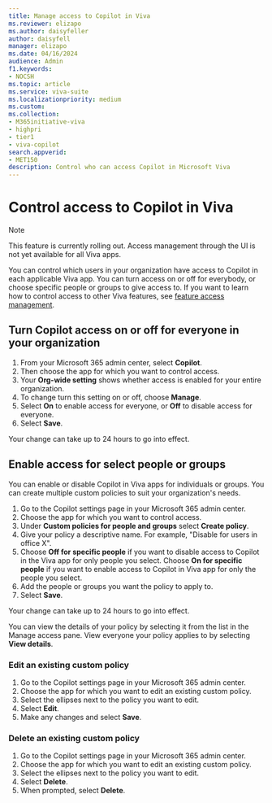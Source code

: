 ```yaml
---
title: Manage access to Copilot in Viva
ms.reviewer: elizapo
ms.author: daisyfeller
author: daisyfell
manager: elizapo
ms.date: 04/16/2024
audience: Admin
f1.keywords:
- NOCSH
ms.topic: article
ms.service: viva-suite
ms.localizationpriority: medium
ms.custom:
ms.collection:  
- M365initiative-viva
- highpri
- tier1
- viva-copilot
search.appverid:
- MET150
description: Control who can access Copilot in Microsoft Viva
---
```


# Control access to Copilot in Viva

> [!NOTE]
> This feature is currently rolling out. Access management through the UI is not yet available for all Viva apps.

You can control which users in your organization have access to Copilot in each applicable Viva app. You can turn access on or off for everybody, or choose specific people or groups to give access to. If you want to learn how to control access to other Viva features, see [feature access management](../feature-access-management.md).

## Turn Copilot access on or off for everyone in your organization

1. From your Microsoft 365 admin center, select **Copilot**.
2. Then choose the app for which you want to control access.
3. Your **Org-wide setting** shows whether access is enabled for your entire organization.
4. To change turn this setting on or off, choose **Manage**.
5. Select **On** to enable access for everyone, or **Off** to disable access for everyone.
6. Select **Save**.

Your change can take up to 24 hours to go into effect.

## Enable access for select people or groups

You can enable or disable Copilot in Viva apps for individuals or groups. You can create multiple custom policies to suit your organization's needs.

1. Go to the Copilot settings page in your Microsoft 365 admin center.
1. Choose the app for which you want to control access.
1. Under **Custom policies for people and groups** select **Create policy**.
1. Give your policy a descriptive name. For example, "Disable for users in office X".
1. Choose **Off for specific people** if you want to disable access to Copilot in the Viva app for only people you select. Choose **On for specific people** if you want to enable access to Copilot in Viva app for only the people you select.
1. Add the people or groups you want the policy to apply to.
1. Select **Save**.

Your change can take up to 24 hours to go into effect.

You can view the details of your policy by selecting it from the list in the Manage access pane. View everyone your policy applies to by selecting **View details**.

### Edit an existing custom policy

1. Go to the Copilot settings page in your Microsoft 365 admin center.
1. Choose the app for which you want to edit an existing custom policy.
1. Select the ellipses next to the policy you want to edit.
1. Select **Edit**.
1. Make any changes and select **Save**.

### Delete an existing custom policy

1. Go to the Copilot settings page in your Microsoft 365 admin center.
1. Choose the app for which you want to edit an existing custom policy.
1. Select the ellipses next to the policy you want to edit.
1. Select **Delete**.
1. When prompted, select **Delete**.
